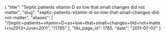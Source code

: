 {
  "title": "Septic patients vitamin D so low that small changes did not matter",
  "slug": "septic-patients-vitamin-d-so-low-that-small-changes-did-not-matter",
  "aliases": [
    "/Septic+patients+vitamin+D+so+low+that+small+changes+did+not+matter+\u2013+June+2011",
    "/1785"
  ],
  "tiki_page_id": 1785,
  "date": "2011-07-02"
}

